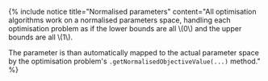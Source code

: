 {% include notice title="Normalised parameters" content="All optimisation algorithms work on a normalised parameters space, handling each optimisation problem as if the lower bounds are all \\(0\\) and the upper bounds are all \\(1\\).

The parameter is than automatically mapped to the actual parameter space by the optimisation problem's `.getNormalisedObjectiveValue(...)` method." %}